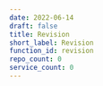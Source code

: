 ```yaml
---
date: 2022-06-14
draft: false
title: Revision
short_label: Revision
function_id: revision
repo_count: 0
service_count: 0
---
```



